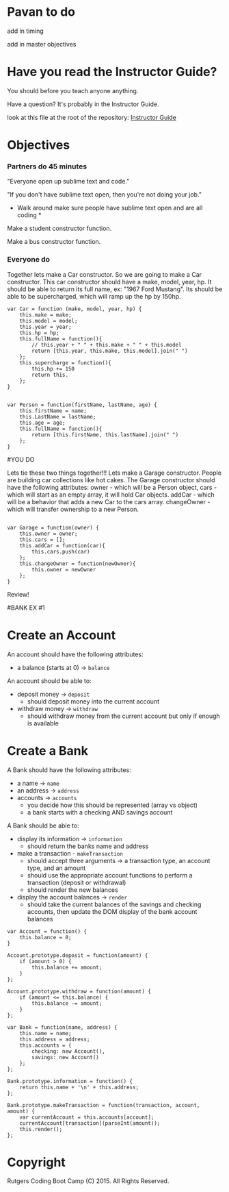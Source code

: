 # Pavan to do

add in timing

add in master objectives

# Have you read the Instructor Guide?

You should before you teach anyone anything.

Have a question? It's probably in the Instructor Guide.

look at this file at the root of the repository: 
[Instructor Guide](https://github.com/RutgersCodingBootcamp/All-Lesson-Plans/blob/master/instructor_guide.md)

# Objectives


### Partners do 45 minutes

"Everyone open up sublime text and code."

"If you don't have sublime text open, then you're not doing your job."

* Walk around make sure people have sublime text open and are all coding * 

Make a student constructor function.


Make a bus constructor function.


### Everyone do

Together lets make a Car constructor. So we are going to make a Car constructor. This car constructor should have a make, model, year, hp. It should be able to return its full name, ex: "1967 Ford Mustang". Its should be able to be supercharged, which will ramp up the hp by 150hp. 

```
var Car = function (make, model, year, hp) {
	this.make = make;
	this.model = model;
	this.year = year;
	this.hp = hp;
	this.fullName = function(){
		// this.year + " " + this.make + " " + this.model
		return [this.year, this.make, this.model].join(" ")
	};
	this.supercharge = function(){
		this.hp += 150
		return this.
	};
}


var Person = function(firstName, lastName, age) {
	this.firstName = name;
	this.LastName = lastName;
	this.age = age;
	this.fullName = function(){
		return [this.firstName, this.lastName].join(" ")
	};
}

```

#YOU DO 

Lets tie these two things together!!! Lets make a Garage constructor. People are building car collections like hot cakes. The Garage constructor should have the following attributes: owner - which will be a Person object, cars - which will start as an empty array, it will hold Car objects. addCar - which will be a behavior that adds a new Car to the cars array. changeOwner - which will transfer ownership to a new Person. 


```

var Garage = function(owner) {
	this.owner = owner;
	this.cars = [];
	this.addCar = function(car){
		this.cars.push(car)
	};
	this.changeOwner = function(newOwner){
		this.owner = newOwner
	};
}
```

Review!


#BANK EX #1
# Create an Account

An account should have the following attributes:

- a balance (starts at 0) -> `balance`

An account should be able to:

- deposit money -> `deposit`
	- should deposit money into the current account
- withdraw money -> `withdraw`
	- should withdraw money from the current account but only if enough is available

# Create a Bank

A Bank should have the following attributes:

- a name -> `name`
- an address -> `address`
- accounts -> `accounts`
	- you decide how this should be represented (array vs object)
	- a bank starts with a checking AND savings account

A Bank should be able to:

- display its information -> `information`
	- should return the banks name and address
- make a transaction - `makeTransaction`
	- should accept three arguments -> a transaction type, an account type, and an amount
	- should use the appropriate account functions to perform a transaction (deposit or withdrawal)
	- should render the new balances
- display the account balances -> `render`
	- should take the current balances of the savings and checking accounts, then update the DOM display of the bank account balances


```
var Account = function() {
	this.balance = 0;
}

Account.prototype.deposit = function(amount) {
	if (amount > 0) {
		this.balance += amount;
	}
};

Account.prototype.withdraw = function(amount) {
	if (amount <= this.balance) {
		this.balance -= amount;
	}
};

var Bank = function(name, address) {
	this.name = name;
	this.address = address;
	this.accounts = {
		checking: new Account(),
		savings: new Account()
	};
};

Bank.prototype.information = function() {
	return this.name + '\n' + this.address;
};

Bank.prototype.makeTransaction = function(transaction, account, amount) {
	var currentAccount = this.accounts[account];
	currentAccount[transaction](parseInt(amount));
	this.render();
};

```

# Copyright
Rutgers Coding Boot Camp (C) 2015. All Rights Reserved.